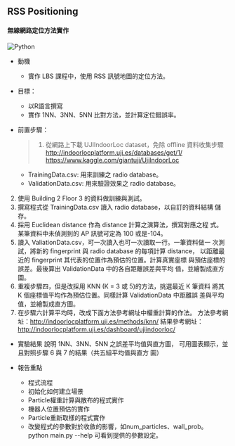 ## RSS Positioning
#### 無線網路定位方法實作
![Python](https://img.shields.io/badge/Python-blue.svg?)


- 動機
  - 實作 LBS 課程中，使用 RSS 訊號地圖的定位方法。
  
- 目標：
  - 以R語言撰寫
  - 實作 1NN、3NN、5NN 比對方法，並計算定位錯誤率。

- 前置步驟：
  > 1. 從網路上下載 UJIIndoorLoc dataset，免除 offline 資料收集步驟  
    http://indoorlocplatform.uji.es/databases/get/1/  
    https://www.kaggle.com/giantuji/UjiIndoorLoc
    
    - TrainingData.csv: 用來訓練之 radio database。
    - ValidationData.csv: 用來驗證效果之 radio database。
    
2. 使用 Building 2 Floor 3 的資料做訓練與測試。
3. 撰寫程式從 TrainingData.csv 讀入 radio database，以自訂的資料結構
儲存。
4. 採用 Euclidean distance 作為 distance 計算之演算法，撰寫對應之程
式。某筆資料中未偵測到的 AP 訊號可定為 100 或是-104。
5. 讀入 ValiationData.csv，可一次讀入也可一次讀取一行。一筆資料做一
次測試，將新的 fingerprint 與 radio database 的每項計算 distance，
以距離最近的 fingerprint 其代表的位置作為預估的位置。計算真實座標
與預估座標的誤差。最後算出 ValidationData 中的各自距離誤差與平均
值，並繪製成直方圖。
6. 重複步驟四，但是改採用 KNN (K = 3 或 5)的方法，挑選最近 K 筆資料
將其 K 個座標值平均作為預估位置。同樣計算 ValidationData 中距離誤
差與平均值，並繪製成直方圖。
7. 在步驟六計算平均時，改成下面方法參考網址中權重計算的作法。
方法參考網址：http://indoorlocplatform.uji.es/methods/knn/
結果參考網址：http://indoorlocplatform.uji.es/dashboard/ujiindoorloc/

- 實驗結果
說明 1NN、3NN、5NN 之誤差平均值與直方圖，
可用圖表顯示，並且對照步驟 6 與 7 的結果（共五組平均值與直方
圖）

- 報告重點
  - 程式流程
  - 初始化如何建立場景
  - Particle權重計算與散布的程式實作
  - 機器人位置預估的實作
  - Particle重新取樣的程式實作
  - 改變程式的參數對於收斂的影響，如num_particles、wall_prob。 python main.py --help 可看到提供的參數設定。

